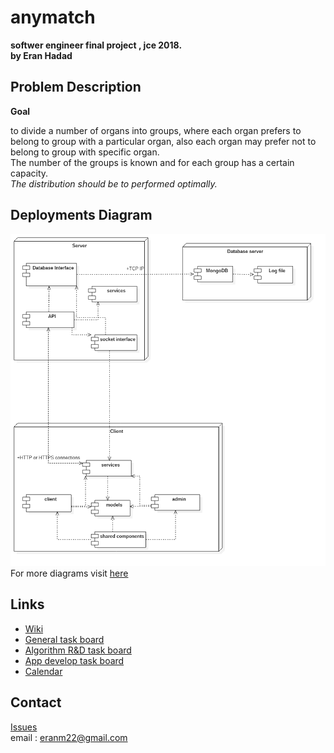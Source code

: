 # anymatch
**softwer engineer final project , jce 2018.**
<br>
**by Eran Hadad**

## Problem Description 
**Goal**<p> to divide a number of organs into groups, where each organ prefers to belong to group with a particular organ, also each organ may prefer not to belong to group with specific organ.  
The number of the groups is known and for each group has a certain capacity.  
_The distribution should be to performed optimally._</p>

## Deployments Diagram
![Deployments ](https://github.com/eranhd/anymatch/blob/master/images/DeploymentDiagram1.png?raw=true)
For more diagrams visit [here](https://github.com/eranhd/anymatch/tree/master/images)

## Links
* [Wiki](https://github.com/eranhd/anymatch/wiki)
* [General task board](https://github.com/eranhd/anymatch/projects/2)
* [Algorithm R&D task board](https://github.com/eranhd/anymatch/projects/1)
* [App develop task board](https://github.com/eranhd/anymatch/projects/3)
* [Calendar](https://github.com/eranhd/anymatch/wiki/Calendar)


## Contact
[Issues](https://github.com/eranhd/anymatch/issues)
<br>email : eranm22@gmail.com
